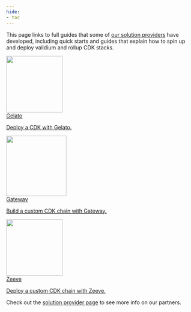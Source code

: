```yaml
---
hide:
- toc
---
```


This page links to full guides that some of [our solution providers](https://ecosystem.polygon.technology/spn/explore/) have developed, including quick starts and guides that explain how to spin up and deploy validium and rollup CDK stacks.

<div class="grid-container">
   <div class="grid-item">
      <a href="https://docs.gelato.network/developer-services/deploy-your-l2-chain">
         <div><img src="/img/cdk/gelato.png" loading="lazy" style="width: 150px; float;right" ></div>
            <div class="product-list-item-header">
               <div class="feature-card-heading">Gelato</div>
            </div>
         <p class="feature-paragraph">Deploy a CDK with Gelato.</p>
      </a>
   </div>
   <div class="grid-item">
      <a href="https://presto.gateway.fm/">
         <div><img src="/img/cdk/gateway.png" loading="lazy" style="width: 160px; float;right" ></div>
            <div class="product-list-item-header">
               <div class="feature-card-heading">Gateway</div>
            </div>
         <p class="feature-paragraph">Build a custom CDK chain with Gateway.</p>
      </a>
   </div>
   <div class="grid-item">
      <a href="https://docs.zeeve.io/rollups/polygon-cdk-zkrollups/quick-start-guide">
         <div><img src="/img/cdk/zeeve.png" loading="lazy" style="width: 150px; float;right" ></div>
            <div class="product-list-item-header">
               <div class="feature-card-heading">Zeeve</div>
            </div>
         <p class="feature-paragraph">Deploy a custom CDK chain with Zeeve.</p>
      </a>
   </div>
</div>

Check out the [solution provider page](https://ecosystem.polygon.technology/spn/explore/) to see more info on our partners.